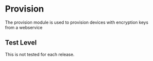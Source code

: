 Provision
=========

The provision module is used to provision devices with encryption keys
from a webservice

Test Level
----------

This is not tested for each release.
